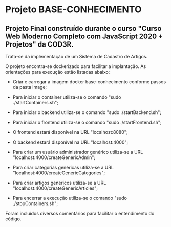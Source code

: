 # Projeto BASE-CONHECIMENTO

## Projeto Final construído durante o curso "Curso Web Moderno Completo com JavaScript 2020 + Projetos" da COD3R.

Trata-se da implementação de um Sistema de Cadastro de Artigos.

O projeto encontra-se dockerizado para facilitar a implantação. As orientações para execução estão listadas abaixo:

- Criar e carregar a imagem docker base-conhecimento conforme passos da pasta image;

- Para iniciar o container utiliza-se o comando "sudo ./startContainers.sh";

- Para iniciar o backend utiliza-se o comando "sudo ./startBackend.sh";

- Para iniciar o frontend utiliza-se o comando "sudo ./startFrontend.sh";

- O frontend estará disponível na URL "localhost:8080";

- O backend estará disponível na URL "localhost:4000";

- Para criar um usuário administrador genérico utiliza-se a URL "localhost:4000/createGenericAdmin";

- Para criar categorias genéricas utiliza-se a URL "localhost:4000/createGenericCategories";

- Para criar artigos genéricos utiliza-se a URL "localhost:4000/createGenericArticles";

- Para encerrar a execução utiliza-se o comando "sudo ./stopContainers.sh";

Foram incluídos diversos comentários para facilitar o entendimento do código.
